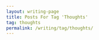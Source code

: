 ```yaml
---
layout: writing-page
title: Posts For Tag 'Thoughts'
tag: thoughts
permalink: /writing/tag/thoughts/
---
```

